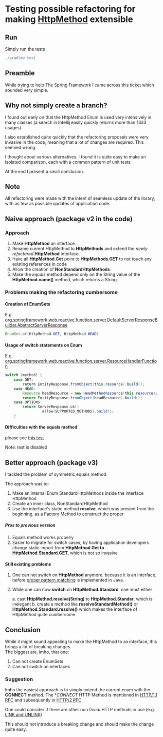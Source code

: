 # Testing possible refactoring for making [HttpMethod](https://docs.spring.io/spring-framework/docs/current/javadoc-api/org/springframework/http/HttpMethod.html) extensible

## Run

Simply run the tests

```gradle
./gradlew test
```


## Preamble

While trying to help [The Spring Framework](https://github.com/spring-projects/spring-framework)
I came across [this ticket](https://github.com/spring-projects/spring-framwork/issues/25109) which sounded very simple.

## Why not simply create a branch?
I found out early on that the HttpMethod Enum is used very intensively in many classes (a search in Intellij easily 
quickly returns more than 1333 usages).

I also established quite quickly that the refactoring proposals were very invasive in the code, meaning that a lot of 
changes are required. This seemed wrong.

I thought about various alternatives. I found it is quite easy to make an isolated comparison, each with a common pattern
of unit tests. 

At the end I present a small conclusion.

## Note
All refactoring were made with the intent of seamless update of the library, with as few as possible updates
of application code.

## Naive approach (package v2 in the code)

### Approach
1. Make **HttpMethod** an interface. 
2. Rename current HttpMethod to **HttpMethods** and extend the *newly refactored* **HttpMethod** interface.
3. Have all **HttpMethod.Get** point to **HttpMethods.GET** to not touch any existing references in code
4. Allow the creation of **NonStandardHttpMethods**. 
5. Make the *equals* method depend only on the String value of the **HttpMethod.name()** method, which returns a String.


### Problems making the refactoring cumbersome
#### Creation of EnumSets
E.g. [org.springframework.web.reactive.function.server.DefaultServerResponseBuilder.AbstractServerResponse](https://github.com/spring-projects/spring-framework/blob/90ccabd60bfe24249b3c4cbe43a25ffd0efa6eba/spring-webflux/src/main/java/org/springframework/web/reactive/function/server/DefaultServerResponseBuilder.java#L301)

```java
EnumSet.of(HttpMethod.GET, HttpMethod.HEAD)
```

#### Usage of switch statements on Enum

E.g. [org.springframework.web.reactive.function.server.ResourceHandlerFunction](https://github.com/spring-projects/spring-framework/blob/90ccabd60bfe24249b3c4cbe43a25ffd0efa6eba/spring-webmvc/src/main/java/org/springframework/web/servlet/function/ResourceHandlerFunction.java#L55)

```java
switch (method) {
    case GET:
        return EntityResponse.fromObject(this.resource).build();
    case HEAD:
        Resource headResource = new HeadMethodResource(this.resource);
        return EntityResponse.fromObject(headResource).build();
    case OPTIONS:
        return ServerResponse.ok()
                .allow(SUPPORTED_METHODS).build();
    }

```

#### Difficulties with the equals method

please see [this test](ro.mdumitrescu.httpmethod.v2.HttpMethodTest.java)

Note: test is disabled

## Better approach (package v3)

I tackled the problem of symmetric equals method.

The approach was to: 
1. Make an internal Enum StandardHttpMethods inside the interface HttpMethod
2. Create an inner class, NonStandardHttpMethod
3. Use the interface's static method **resolve**, which was present from the beginning, as a Factory Method to construct
the proper 

##### Pros to previous version

1. Equals method works properly
2. Easier to migrate for switch cases, by having application developers change static import from 
**HttpMethod.Get to HttpMethod.Standard.GET**, which is not so invasive

#### Still existing problems

1. One can not switch on **HttpMethod** anymore, because it is an interface, before [proper pattern matching](https://openjdk.java.net/jeps/8213076) 
is implemented in Java.

2. While one can now **switch** on **HttpMethod.Standard**, one must either

    a. cast **HttpMethod.resolve(String)** to **HttpMethod.Standar**, which is inelegant
    b. create a method like **resolveStandardMethod()** or **HttpMethod.Standard.resolve()** which makes
    the interface of HttpMethod quite cumbersome
    
    
## Conclusion

While it might sound appealing to make the HttpMethod to an interface, this brings a lot of breaking changes.   
The biggest are, imho, that one: 

1. Can not create EnumSets
2. Can not switch on interfaces


### Suggestion

Imho the easiest approach is to simply extend the current enum with the **CONNECT** method. 
The **CONNECT* HTTP Method is mentioned in [HTTP/1.1 RFC](https://tools.ietf.org/html/rfc7231#section-4.3.6) and
subsequently in [HTTP/2 RFC](https://tools.ietf.org/html/rfc7540#page-72)

One could consider if there are other non *trivial* HTTP methods in use (e.g. [LINK and UNLINK](https://tools.ietf.org/id/draft-snell-link-method-01.html))

This should not introduce a breaking change and should make the change quite easy. 


